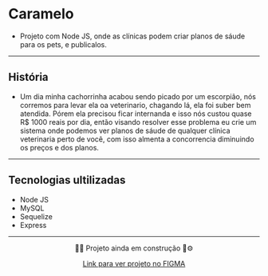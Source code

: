 # Caramelo
* Projeto com Node JS, onde as clínicas podem criar planos de sáude para os pets, e publicalos.

____

## História
* Um dia minha cachorrinha acabou sendo picado por um escorpião, nós corremos para levar ela oa veterinario, chagando lá, ela foi suber bem atendida. Pórem ela precisou ficar internanda e isso nós custou quase R$ 1000 reais por dia, então visando resolver esse problema eu crie um sistema onde podemos ver planos de sáude de qualquer clínica veterinaria perto de você, com isso almenta a concorrencia diminuindo os preços e dos planos.

___

## Tecnologias ultilizadas
* Node JS
* MySQL
* Sequelize
* Express

___

<div align="center">
    <p> 🚀🌌 Projeto ainda em construção 🔨⚙️</p>
    <a href="https://www.figma.com/file/Bt48sg0ZPLBy56CcziJ5xH/Caramelo?node-id=0%3A1">Link para ver projeto no FIGMA</a>
</div>